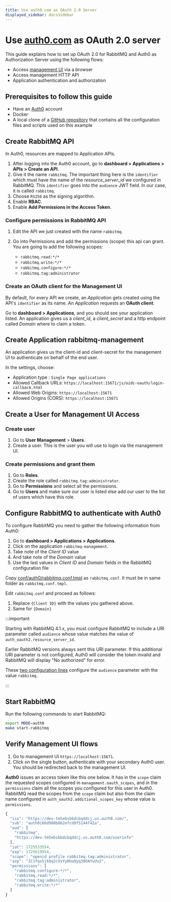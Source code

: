 ```yaml
---
title: Use auth0.com as OAuth 2.0 Server
displayed_sidebar: docsSidebar
---
```

<!--
Copyright (c) 2007-2024 Broadcom. All Rights Reserved. The term "Broadcom" refers to Broadcom Inc. and/or its subsidiaries.

All rights reserved. This program and the accompanying materials
are made available under the terms of the under the Apache License,
Version 2.0 (the "License”); you may not use this file except in compliance
with the License. You may obtain a copy of the License at

https://www.apache.org/licenses/LICENSE-2.0

Unless required by applicable law or agreed to in writing, software
distributed under the License is distributed on an "AS IS" BASIS,
WITHOUT WARRANTIES OR CONDITIONS OF ANY KIND, either express or implied.
See the License for the specific language governing permissions and
limitations under the License.
-->

# Use [auth0.com](https://auth0.com) as OAuth 2.0 server

This guide explains how to set up OAuth 2.0 for RabbitMQ
and Auth0 as Authorization Server using the following flows:

* Access [management UI](./management/) via a browser
* Access management HTTP API
* Application authentication and authorization

## Prerequisites to follow this guide

* Have an [Auth0](https://auth0.com/) account
* Docker
* A local clone of a [GitHub repository](https://github.com/rabbitmq/rabbitmq-oauth2-tutorial) that contains all the configuration files and scripts used on this example

## Create RabbitMQ API

In Auth0, resources are mapped to Application APIs.

1. After logging into the Auth0 account, go to **dashboard > Applications > APIs > Create an API**.
2. Give it the name `rabbitmq`. The important thing here is the `identifier` which must have the name of the *resource_server_id* we configured in RabbitMQ. This `identifier` goes into the `audience` JWT field. In our case, it is called `rabbitmq`.
3. Choose `RS256` as the signing algorithm.
4. Enable **RBAC**.
5. Enable **Add Permissions in the Access Token**.

### Configure permissions in RabbitMQ API

1. Edit the API we just created with the name `rabbitmq`.
2. Go into Permissions and add the permissions (scope) this api can grant. You are going to add the following scopes:

	* `rabbitmq.read:*/*`
	* `rabbitmq.write:*/*`
	* `rabbitmq.configure:*/*`
	* `rabbitmq.tag:administrator`

### Create an OAuth client for the Management UI

By default, for every API we create, an *Application* gets created using the API's `identifier` as its name.
An *Application* requests an **OAuth client**.

Go to **dashboard > Applications**, and you should see your application listed. An application gives us a *client_id*, a *client_secret* and a http endpoint called *Domain* where to claim a token.

## Create Application rabbitmq-management

An application gives us the client-id and client-secret for the management UI to authenticate on behalf
of the end user.

In the settings, choose:

* Application type : `Single Page applications`
* Allowed Callback URLs: `https://localhost:15671/js/oidc-oauth/login-callback.html`
* Allowed Web Origins: `https://localhost:15671`
* Allowed Origins (CORS): `https://localhost:15671`


## Create a User for Management UI Access

### Create user

1. Go to **User Management** > **Users**.
2. Create a user. This is the user you will use to login via the management UI.

### Create permissions and grant them

1. Go to **Roles**.
2. Create the role called `rabbitmq.tag:administrator`.
3. Go to **Permissions** and select all the permissions.
4. Go to **Users** and make sure our user is listed else add our user to the
list of users which have this role.

## Configure RabbitMQ to authenticate with Auth0

To configure RabbitMQ you need to gather the following information from Auth0:

1. Go to **dashboard > Applications > Applications**.
2. Click on the application `rabbitmq-management`.
3. Take note of the *Client ID* value
4. And take note of the *Domain* value
5. Use the last values in *Client ID* and *Domain* fields in the RabbitMQ configuration file

Copy [conf/auth0/rabbitmq.conf.tmpl](https://github.com/rabbitmq/rabbitmq-oauth2-tutorial/blob/main/conf/auth0/rabbitmq.conf.tmpl) as `rabbitmq.conf`.
It must be in same folder as `rabbitmq.conf.tmpl`.

Edit `rabbitmq.conf` and proceed as follows:

1. Replace `{Client ID}` with the values you gathered above.
2. Same for `{Domain}`

:::important

Starting with RabbitMQ 4.1.x, you must configure RabbitMQ to include a URI parameter
called `audience` whose value matches the value of `auth_oauth2.resource_server_id`.

Earlier RabbitMQ versions always sent this URI parameter. If this additional URI parameter is not configured,
Auth0 will consider the token invalid and RabbitMQ will display "No authorized" for error.

These [two configuration lines](https://github.com/rabbitmq/rabbitmq-oauth2-tutorial/blob/main/conf/auth0/rabbitmq.conf.tmpl#L8-L9)
configure the `audience` parameter with the value `rabbitmq`.

:::

## Start RabbitMQ

Run the following commands to start RabbitMQ:

```bash
export MODE=auth0
make start-rabbitmq
```

## Verify Management UI flows

1. Go to management UI `https://localhost:15671`.
2. Click on the single button, authenticate with your secondary Auth0 user. You should be redirected back to the management UI.

**Auth0** issues an access token like this one below. It has in the `scope` claim
the requested scopes configured in `management.oauth_scopes`, and in the `permissions` claim all the scopes you configured for this user in Auth0. RabbitMQ read the scopes from the `scope` claim but also from the claim name configured in `auth_oauth2.additional_scopes_key` whose value is `permissions`.

```javascript
{
  "iss": "https://dev-tm5ebsbbdcbqddcj.us.auth0.com/",
  "sub": "auth0|66d980b862efcd9f5144f42a",
  "aud": [
    "rabbitmq",
    "https://dev-tm5ebsbbdcbqddcj.us.auth0.com/userinfo"
  ],
  "iat": 1725533554,
  "exp": 1725619954,
  "scope": "openid profile rabbitmq.tag:administrator",
  "azp": "IC1fqsSjkQq2cVsYyHUuQyq30OAYuUv2",
  "permissions": [
    "rabbitmq.configure:*/*",
    "rabbitmq.read:*/*",
    "rabbitmq.tag:administrator",
    "rabbitmq.write:*/*"
  ]
}
```
